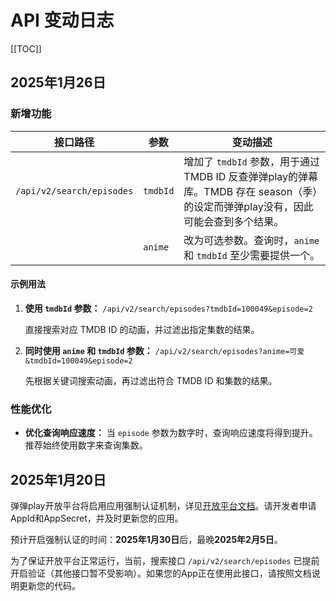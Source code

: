 # API 变动日志

[[TOC]]

## 2025年1月26日

### 新增功能

| 接口路径 | 参数 | 变动描述 |
|---|---|---|
| `/api/v2/search/episodes` | `tmdbId` | 增加了 `tmdbId` 参数，用于通过 TMDB ID 反查弹弹play的弹幕库。TMDB 存在 season（季）的设定而弹弹play没有，因此可能会查到多个结果。 |
| | `anime` | 改为可选参数。查询时，`anime` 和 `tmdbId` 至少需要提供一个。|

#### 示例用法

1. **使用 `tmdbId` 参数：** `/api/v2/search/episodes?tmdbId=100049&episode=2`

   直接搜索对应 TMDB ID 的动画，并过滤出指定集数的结果。

2. **同时使用 `anime` 和 `tmdbId` 参数：** `/api/v2/search/episodes?anime=可爱&tmdbId=100049&episode=2`

   先根据关键词搜索动画，再过滤出符合 TMDB ID 和集数的结果。

### 性能优化

- **优化查询响应速度：** 当 `episode` 参数为数字时，查询响应速度将得到提升。推荐始终使用数字来查询集数。

## 2025年1月20日

弹弹play开放平台将启用应用强制认证机制，详见[开放平台文档](README.md)。请开发者申请AppId和AppSecret，并及时更新您的应用。

预计开启强制认证的时间：**2025年1月30日**后，最晚**2025年2月5日**。

为了保证开放平台正常运行，当前，搜索接口 `/api/v2/search/episodes` 已提前开启验证（其他接口暂不受影响）。如果您的App正在使用此接口，请按照文档说明更新您的代码。
